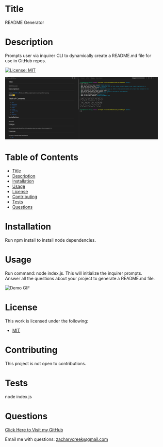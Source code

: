 
# Title
README Generator

# Description
Prompts user via inquirer CLI to dynamically create a README.md file for use in GitHub repos. 

 [![License: MIT](https://img.shields.io/badge/License-MIT-yellow.svg)](https://opensource.org/licenses/MIT) 

![Screenshot](screenshot.png)

# Table of Contents
* [Title](#Title)
* [Description](#Description)
* [Installation](#Installation)
* [Usage](#Usage)
* [License](#License)
* [Contributing](#Contributing)
* [Tests](#Tests)
* [Questions](#Questions)

# Installation
Run npm install to install node dependencies.

# Usage
Run command: node index.js. This will initialize the inquirer prompts. Answer all the questions about your project to generate a README.md file. 

![Demo GIF](demo.gif)

# License
This work is licensed under the following:
* [MIT](https://opensource.org/licenses/MIT)

# Contributing
This project is not open to contributions.

# Tests
node index.js

# Questions

[Click Here to Visit my GitHub](https://github.com/vivid-green)

Email me with questions: zacharycreek@gmail.com

